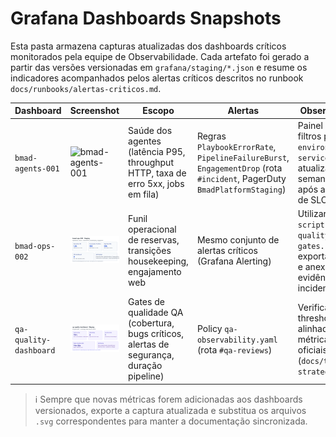 # Grafana Dashboards Snapshots

Esta pasta armazena capturas atualizadas dos dashboards críticos monitorados pela equipe de Observabilidade. Cada artefato foi gerado a partir das versões versionadas em `grafana/staging/*.json` e resume os indicadores acompanhados pelos alertas críticos descritos no runbook `docs/runbooks/alertas-criticos.md`.

| Dashboard | Screenshot | Escopo | Alertas | Observações |
| --- | --- | --- | --- | --- |
| `bmad-agents-001` | ![bmad-agents-001](./img/bmad-agents-001.svg) | Saúde dos agentes (latência P95, throughput HTTP, taxa de erro 5xx, jobs em fila) | Regras `PlaybookErrorRate`, `PipelineFailureBurst`, `EngagementDrop` (rota `#incident`, PagerDuty `BmadPlatformStaging`) | Painel com filtros por `environment` e `service`; atualizar semanalmente após auditoria de SLOs. |
| `bmad-ops-002` | ![bmad-ops-002](./img/bmad-ops-002.svg) | Funil operacional de reservas, transições housekeeping, engajamento web | Mesmo conjunto de alertas críticos (Grafana Alerting) | Utilizar script `scripts/run-quality-gates.sh` para exportar JSON e anexar evidências a incidentes. |
| `qa-quality-dashboard` | ![qa-quality-dashboard](./img/qa-quality.svg) | Gates de qualidade QA (cobertura, bugs críticos, alertas de segurança, duração pipeline) | Policy `qa-observability.yaml` (rota `#qa-reviews`) | Verificar thresholds alinhados às métricas oficiais de QA (`docs/testing-strategy.md`). |

> ℹ️  Sempre que novas métricas forem adicionadas aos dashboards versionados, exporte a captura atualizada e substitua os arquivos `.svg` correspondentes para manter a documentação sincronizada.
